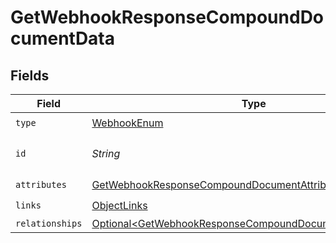 # GetWebhookResponseCompoundDocumentData


## Fields

| Field                                                                                                                                    | Type                                                                                                                                     | Required                                                                                                                                 | Description                                                                                                                              | Example                                                                                                                                  |
| ---------------------------------------------------------------------------------------------------------------------------------------- | ---------------------------------------------------------------------------------------------------------------------------------------- | ---------------------------------------------------------------------------------------------------------------------------------------- | ---------------------------------------------------------------------------------------------------------------------------------------- | ---------------------------------------------------------------------------------------------------------------------------------------- |
| `type`                                                                                                                                   | [WebhookEnum](../../models/components/WebhookEnum.md)                                                                                    | :heavy_check_mark:                                                                                                                       | N/A                                                                                                                                      |                                                                                                                                          |
| `id`                                                                                                                                     | *String*                                                                                                                                 | :heavy_check_mark:                                                                                                                       | The ID of the webhook.                                                                                                                   | 01HF7AYTK76RHR4F17G6DGTRGF                                                                                                               |
| `attributes`                                                                                                                             | [GetWebhookResponseCompoundDocumentAttributes](../../models/components/GetWebhookResponseCompoundDocumentAttributes.md)                  | :heavy_check_mark:                                                                                                                       | N/A                                                                                                                                      |                                                                                                                                          |
| `links`                                                                                                                                  | [ObjectLinks](../../models/components/ObjectLinks.md)                                                                                    | :heavy_check_mark:                                                                                                                       | N/A                                                                                                                                      |                                                                                                                                          |
| `relationships`                                                                                                                          | [Optional\<GetWebhookResponseCompoundDocumentRelationships>](../../models/components/GetWebhookResponseCompoundDocumentRelationships.md) | :heavy_minus_sign:                                                                                                                       | N/A                                                                                                                                      |                                                                                                                                          |